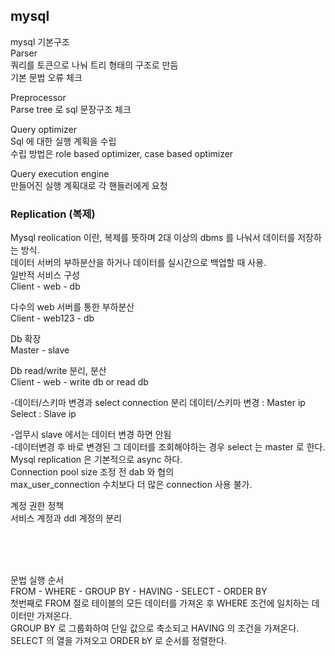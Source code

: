 
## mysql
mysql
기본구조<br>
Parser <br>
쿼리를 토큰으로 나눠 트리 형태의 구조로 만듬<br>
기본 문법 오류 체크 <br>

Preprocessor <br>
Parse tree 로 sql 문장구조 체크<br>

Query optimizer <br>
Sql 에 대한 실행 계획을 수립<br>
수립 방법은 role based optimizer, case based optimizer <br>

Query execution engine<br>
만들어진 실행 계획대로 각 핸들러에게 요청<br>



### Replication (복제)
Mysql reolication 이란, 복제를 뜻하며 2대 이상의 dbms 를 나눠서 데이터를 저장하는 방식.<br>
데이터 서버의 부하분산을 하거나 데이터를 실시간으로 백업할 때 사용.<br>
일반적 서비스 구성<br>
Client - web - db<br>

다수의 web 서버를 통한 부하분산<br>
Client - web123 - db<br>

Db 확장<br>
Master - slave<br>

Db read/write 분리, 분산<br>
Client - web - write db or read db <br>

-데이터/스키마 변경과 select connection 분리
데이터/스키마 변경 : Master ip <br>
Select : Slave ip<br>

-업무시 slave 에서는 데이터 변경 하면 안됨<br>
-데이터변경 후 바로 변경된 그 데이터를 조회해야하는 경우 select 는 master 로 한다. <br>
Mysql replication 은 기본적으로 async 하다.<br>
Connection pool size 조정 전 dab 와 협의 <br>
max_user_connection 수치보다 더 많은 connection 사용 불가.<br>

계정 권한 정책<br>
서비스 계정과 ddl 계정의 분리 <br>

<br><br><br>

문법 실행 순서 <br>
FROM - WHERE - GROUP BY - HAVING - SELECT - ORDER BY <br>
첫번째로 FROM 절로 테이블의 모든 데이터를 가져온 후 WHERE 조건에 일치하는 데이터만 가져온다. <br>
GROUP BY 로 그룹화하여 단일 값으로 축소되고 HAVING 의 조건을 가져온다. <br>
SELECT 의 열을 가져오고 ORDER bY 로 순서를 정렬한다. <br>

